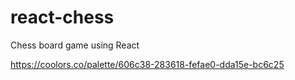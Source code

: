 # react-chess

Chess board game using React

https://coolors.co/palette/606c38-283618-fefae0-dda15e-bc6c25
